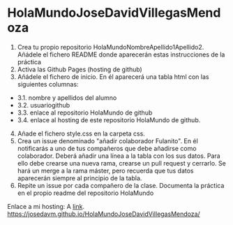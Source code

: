 # HolaMundoJoseDavidVillegasMendoza
1. Crea tu propio repositorio HolaMundoNombreApellido1Apellido2. Añádele el fichero README donde aparecerán estas instrucciones de la práctica
2. Activa las Github Pages (hosting de github)
3. Añádele el fichero de inicio. En él aparecerá una tabla html con las siguientes columnas: 
  * 3.1. nombre y apellidos del alumno
  * 3.2. usuariogithub
  * 3.3. enlace al repositorio HolaMundo de github
  * 3.4. enlace al hosting de este repositorio HolaMundo de github.
4. Añade el fichero style.css en la carpeta css. 
5. Crea un issue denominado "añadir colaborador Fulanito". En él notificarás a uno de tus compañeros que debe añadirse como colaborador. Deberá añadir una línea a la tabla con los sus datos. Para ello debe crearse una nueva rama, crearse un pull request y cerrarlo. Se hará un merge a la rama máster, pero recuerda que tus datos aparecerán  siempre al principio de la tabla.
6. Repite un issue por cada compañero de la clase.
Documenta la práctica en el propio readme del repositorio HolaMundo

Enlace a mi hosting: A [link](http://example.com "Title"). https://josedavm.github.io/HolaMundoJoseDavidVillegasMendoza/
